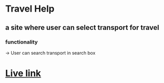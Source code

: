 # Travel Help

## a site where user can select transport for travel 

### functionality
-> User can search transport in search box



# [Live link](https://itskawsarjamil.github.io/travel-help/)